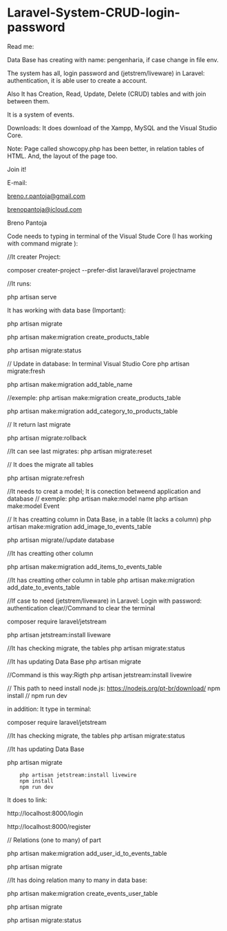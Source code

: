 # Laravel-System-CRUD-login-password

Read me:


Data Base has creating with name: pengenharia, if case change in file env.

The system has all, login password and (jetstrem/liveware) in Laravel: authentication, it is able user to create a account.

Also It has Creation, Read, Update, Delete (CRUD) tables and with join between them.

It is a system of events.

Downloads: It does download of the Xampp, MySQL and  the Visual Studio Core.

Note: Page called showcopy.php has been better, in relation tables of HTML. And, the layout of the page too.

Join it!


E-mail:



breno.r.pantoja@gmail.com

brenopantoja@icloud.com


Breno Pantoja

Code needs to typing in terminal of the Visual Stude Core (I has working with command migrate ):

//It creater Project:

composer creater-project --prefer-dist laravel/laravel projectname

//It runs:

php artisan serve

It has working with data base (Important):

php artisan migrate 

php artisan make:migration create_products_table

php artisan migrate:status

// Update in database: In terminal Visual Studio Core
php artisan migrate:fresh

php artisan make:migration  add_table_name 

	
//exemple:
php artisan make:migration create_products_table

php artisan make:migration  add_category_to_products_table

// It return last migrate

php artisan migrate:rollback

//It can see last migrates:
php artisan migrate:reset

// It does the migrate all tables

php artisan migrate:refresh

 //It needs to creat a model; It is conection betweend application and database
// exemple: php artisan make:model name
php artisan make:model Event 

// It has creatting column in Data Base, in a table (It lacks a column) 
php artisan make:migration add_image_to_events_table

php artisan migrate//update database

//It has creatting other column

 php artisan make:migration add_items_to_events_table

//It has creatting other column in table
php artisan make:migration add_date_to_events_table

//If case to need (jetstrem/liveware) in Laravel: Login with password: authentication
clear//Command to clear the terminal

composer require laravel/jetstream

php artisan jetstream:install liveware 

//It has checking migrate, the tables
php artisan migrate:status

//It has updating Data Base
 php artisan migrate 

//Command is this way:Rigth
php artisan jetstream:install livewire 

// This path to need install node.js: https://nodejs.org/pt-br/download/
npm install
//
npm run dev

in addition: It type in terminal:

composer require laravel/jetstream

//It has checking migrate, the tables
php artisan migrate:status

//It has updating Data Base

 php artisan migrate 

        php artisan jetstream:install livewire
        npm install
        npm run dev
 It  does to link:

http://localhost:8000/login

http://localhost:8000/register


// Relations (one to many) of part

php artisan make:migration add_user_id_to_events_table



php artisan migrate


//It has doing relation many to many in data base:

php artisan make:migration create_events_user_table

php artisan migrate   


php artisan migrate:status

 
